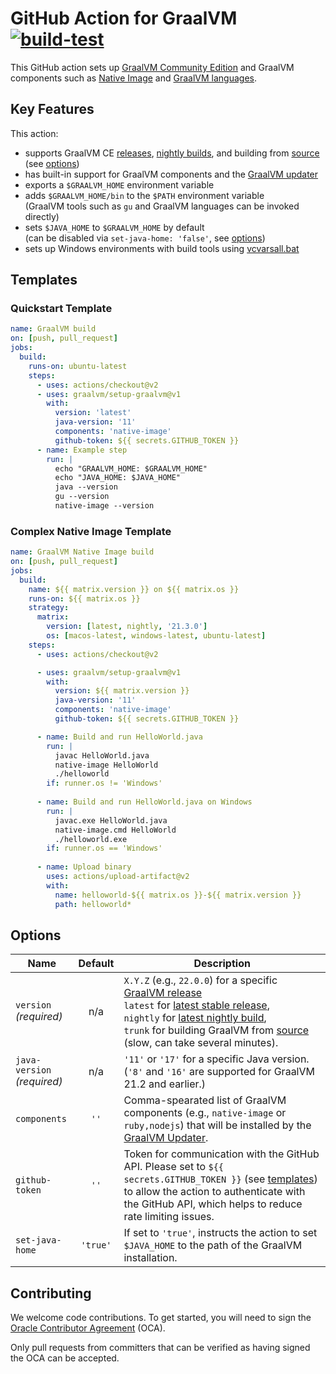 # GitHub Action for GraalVM [![build-test](https://github.com/graalvm/setup-graalvm/actions/workflows/test.yml/badge.svg)](https://github.com/graalvm/setup-graalvm/actions/workflows/test.yml)
This GitHub action sets up [GraalVM Community Edition][repo] and GraalVM components such as [Native Image][native-image] and [GraalVM languages][graalvm-languages].

## Key Features

This action:

- supports GraalVM CE [releases], [nightly builds][nightly], and building from [source][repo] (see [options](#options))
- has built-in support for GraalVM components and the [GraalVM updater][gu]
- exports a `$GRAALVM_HOME` environment variable
- adds `$GRAALVM_HOME/bin` to the `$PATH` environment variable<br>(GraalVM tools such as `gu` and GraalVM languages can be invoked directly)
- sets `$JAVA_HOME` to `$GRAALVM_HOME` by default<br>(can be disabled via `set-java-home: 'false'`, see [options](#options))
- sets up Windows environments with build tools using [vcvarsall.bat][vcvarsall]


## Templates

### Quickstart Template

```yml
name: GraalVM build
on: [push, pull_request]
jobs:
  build:
    runs-on: ubuntu-latest
    steps:
      - uses: actions/checkout@v2
      - uses: graalvm/setup-graalvm@v1
        with:
          version: 'latest'
          java-version: '11'
          components: 'native-image'
          github-token: ${{ secrets.GITHUB_TOKEN }}
      - name: Example step
        run: |
          echo "GRAALVM_HOME: $GRAALVM_HOME"
          echo "JAVA_HOME: $JAVA_HOME"
          java --version
          gu --version
          native-image --version
```

### Complex Native Image Template

```yml
name: GraalVM Native Image build
on: [push, pull_request]
jobs:
  build:
    name: ${{ matrix.version }} on ${{ matrix.os }}
    runs-on: ${{ matrix.os }}
    strategy:
      matrix:
        version: [latest, nightly, '21.3.0']
        os: [macos-latest, windows-latest, ubuntu-latest]
    steps:
      - uses: actions/checkout@v2

      - uses: graalvm/setup-graalvm@v1
        with:
          version: ${{ matrix.version }}
          java-version: '11'
          components: 'native-image'
          github-token: ${{ secrets.GITHUB_TOKEN }}

      - name: Build and run HelloWorld.java
        run: |
          javac HelloWorld.java
          native-image HelloWorld
          ./helloworld
        if: runner.os != 'Windows'
      
      - name: Build and run HelloWorld.java on Windows
        run: |
          javac.exe HelloWorld.java
          native-image.cmd HelloWorld
          ./helloworld.exe
        if: runner.os == 'Windows'
      
      - name: Upload binary
        uses: actions/upload-artifact@v2
        with:
          name: helloworld-${{ matrix.os }}-${{ matrix.version }}
          path: helloworld*
```


## Options

| Name            | Default  | Description |
|-----------------|:--------:|-------------|
| `version`<br>*(required)* | n/a | `X.Y.Z` (e.g., `22.0.0`) for a specific [GraalVM release][releases]<br>`latest` for [latest stable release][stable],<br>`nightly` for [latest nightly build][nightly],<br>`trunk` for building GraalVM from [source][repo] (slow, can take several minutes). |
| `java-version`<br>*(required)* | n/a | `'11'` or `'17'` for a specific Java version.<br>(`'8'` and `'16'` are supported for GraalVM 21.2 and earlier.) |
| `components`    | `''`     | Comma-spearated list of GraalVM components (e.g., `native-image` or `ruby,nodejs`) that will be installed by the [GraalVM Updater][gu]. |
| `github-token`  | `''`     | Token for communication with the GitHub API. Please set to `${{ secrets.GITHUB_TOKEN }}` (see [templates](#templates)) to allow the action to authenticate with the GitHub API, which helps to reduce rate limiting issues. |
| `set-java-home` | `'true'` | If set to `'true'`, instructs the action to set `$JAVA_HOME` to the path of the GraalVM installation. |

## Contributing

We welcome code contributions. To get started, you will need to sign the [Oracle Contributor Agreement][oca] (OCA).

Only pull requests from committers that can be verified as having signed the OCA can be accepted.


[graalvm-languages]: https://www.graalvm.org/reference-manual/languages/
[gu]: https://www.graalvm.org/reference-manual/graalvm-updater/
[native-image]: https://www.graalvm.org/native-image/
[nightly]: https://github.com/graalvm/graalvm-ce-dev-builds/releases/latest
[oca]: https://oca.opensource.oracle.com
[releases]: https://github.com/graalvm/graalvm-ce-builds/releases
[repo]: https://github.com/oracle/graal
[stable]: https://github.com/graalvm/graalvm-ce-builds/releases/latest
[vcvarsall]: https://docs.microsoft.com/en-us/cpp/build/building-on-the-command-line
